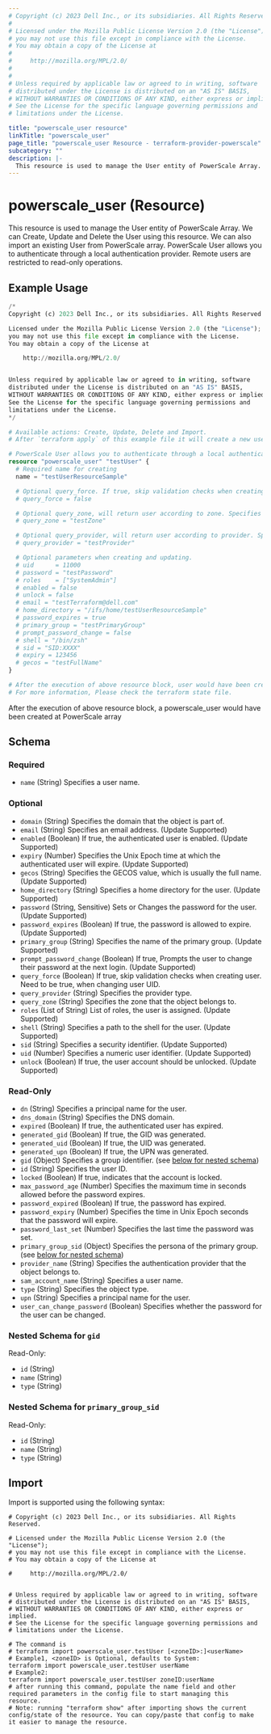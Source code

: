 ```yaml
---
# Copyright (c) 2023 Dell Inc., or its subsidiaries. All Rights Reserved.
#
# Licensed under the Mozilla Public License Version 2.0 (the "License");
# you may not use this file except in compliance with the License.
# You may obtain a copy of the License at
#
#     http://mozilla.org/MPL/2.0/
#
#
# Unless required by applicable law or agreed to in writing, software
# distributed under the License is distributed on an "AS IS" BASIS,
# WITHOUT WARRANTIES OR CONDITIONS OF ANY KIND, either express or implied.
# See the License for the specific language governing permissions and
# limitations under the License.

title: "powerscale_user resource"
linkTitle: "powerscale_user"
page_title: "powerscale_user Resource - terraform-provider-powerscale"
subcategory: ""
description: |-
  This resource is used to manage the User entity of PowerScale Array. We can Create, Update and Delete the User using this resource. We can also import an existing User from PowerScale array. PowerScale User allows you to authenticate through a local authentication provider. Remote users are restricted to read-only operations.
---
```


# powerscale_user (Resource)

This resource is used to manage the User entity of PowerScale Array. We can Create, Update and Delete the User using this resource. We can also import an existing User from PowerScale array. PowerScale User allows you to authenticate through a local authentication provider. Remote users are restricted to read-only operations.


## Example Usage

```terraform
/*
Copyright (c) 2023 Dell Inc., or its subsidiaries. All Rights Reserved.

Licensed under the Mozilla Public License Version 2.0 (the "License");
you may not use this file except in compliance with the License.
You may obtain a copy of the License at

    http://mozilla.org/MPL/2.0/


Unless required by applicable law or agreed to in writing, software
distributed under the License is distributed on an "AS IS" BASIS,
WITHOUT WARRANTIES OR CONDITIONS OF ANY KIND, either express or implied.
See the License for the specific language governing permissions and
limitations under the License.
*/

# Available actions: Create, Update, Delete and Import.
# After `terraform apply` of this example file it will create a new user with the name set in `name` attribute on the PowerScale.

# PowerScale User allows you to authenticate through a local authentication provider. Remote users are restricted to read-only operations.
resource "powerscale_user" "testUser" {
  # Required name for creating
  name = "testUserResourceSample"

  # Optional query_force. If true, skip validation checks when creating user. The force option is required for user ID changes.
  # query_force = false

  # Optional query_zone, will return user according to zone. Specifies the zone that the user will belong to when creating. Once user is created, its zone cannot be changed.
  # query_zone = "testZone"

  # Optional query_provider, will return user according to provider. Specifies the provider that the user will belong to when creating. Once user is created, its provider cannot be changed.
  # query_provider = "testProvider"

  # Optional parameters when creating and updating. 
  # uid      = 11000
  # password = "testPassword"
  # roles    = ["SystemAdmin"]
  # enabled = false
  # unlock = false
  # email = "testTerraform@dell.com"
  # home_directory = "/ifs/home/testUserResourceSample"
  # password_expires = true
  # primary_group = "testPrimaryGroup"
  # prompt_password_change = false
  # shell = "/bin/zsh"
  # sid = "SID:XXXX"
  # expiry = 123456
  # gecos = "testFullName"
}

# After the execution of above resource block, user would have been created on the PowerScale array. 
# For more information, Please check the terraform state file.
```
After the execution of above resource block, a powerscale_user would have been created at PowerScale array

<!-- schema generated by tfplugindocs -->
## Schema

### Required

- `name` (String) Specifies a user name.

### Optional

- `domain` (String) Specifies the domain that the object is part of.
- `email` (String) Specifies an email address. (Update Supported)
- `enabled` (Boolean) If true, the authenticated user is enabled. (Update Supported)
- `expiry` (Number) Specifies the Unix Epoch time at which the authenticated user will expire. (Update Supported)
- `gecos` (String) Specifies the GECOS value, which is usually the full name. (Update Supported)
- `home_directory` (String) Specifies a home directory for the user. (Update Supported)
- `password` (String, Sensitive) Sets or Changes the password for the user. (Update Supported)
- `password_expires` (Boolean) If true, the password is allowed to expire. (Update Supported)
- `primary_group` (String) Specifies the name of the primary group. (Update Supported)
- `prompt_password_change` (Boolean) If true, Prompts the user to change their password at the next login. (Update Supported)
- `query_force` (Boolean) If true, skip validation checks when creating user. Need to be true, when changing user UID.
- `query_provider` (String) Specifies the provider type.
- `query_zone` (String) Specifies the zone that the object belongs to.
- `roles` (List of String) List of roles, the user is assigned. (Update Supported)
- `shell` (String) Specifies a path to the shell for the user. (Update Supported)
- `sid` (String) Specifies a security identifier. (Update Supported)
- `uid` (Number) Specifies a numeric user identifier. (Update Supported)
- `unlock` (Boolean) If true, the user account should be unlocked. (Update Supported)

### Read-Only

- `dn` (String) Specifies a principal name for the user.
- `dns_domain` (String) Specifies the DNS domain.
- `expired` (Boolean) If true, the authenticated user has expired.
- `generated_gid` (Boolean) If true, the GID was generated.
- `generated_uid` (Boolean) If true, the UID was generated.
- `generated_upn` (Boolean) If true, the UPN was generated.
- `gid` (Object) Specifies a group identifier. (see [below for nested schema](#nestedatt--gid))
- `id` (String) Specifies the user ID.
- `locked` (Boolean) If true, indicates that the account is locked.
- `max_password_age` (Number) Specifies the maximum time in seconds allowed before the password expires.
- `password_expired` (Boolean) If true, the password has expired.
- `password_expiry` (Number) Specifies the time in Unix Epoch seconds that the password will expire.
- `password_last_set` (Number) Specifies the last time the password was set.
- `primary_group_sid` (Object) Specifies the persona of the primary group. (see [below for nested schema](#nestedatt--primary_group_sid))
- `provider_name` (String) Specifies the authentication provider that the object belongs to.
- `sam_account_name` (String) Specifies a user name.
- `type` (String) Specifies the object type.
- `upn` (String) Specifies a principal name for the user.
- `user_can_change_password` (Boolean) Specifies whether the password for the user can be changed.

<a id="nestedatt--gid"></a>
### Nested Schema for `gid`

Read-Only:

- `id` (String)
- `name` (String)
- `type` (String)


<a id="nestedatt--primary_group_sid"></a>
### Nested Schema for `primary_group_sid`

Read-Only:

- `id` (String)
- `name` (String)
- `type` (String)

## Import

Import is supported using the following syntax:

```shell
# Copyright (c) 2023 Dell Inc., or its subsidiaries. All Rights Reserved.

# Licensed under the Mozilla Public License Version 2.0 (the "License");
# you may not use this file except in compliance with the License.
# You may obtain a copy of the License at

#     http://mozilla.org/MPL/2.0/


# Unless required by applicable law or agreed to in writing, software
# distributed under the License is distributed on an "AS IS" BASIS,
# WITHOUT WARRANTIES OR CONDITIONS OF ANY KIND, either express or implied.
# See the License for the specific language governing permissions and
# limitations under the License.

# The command is
# terraform import powerscale_user.testUser [<zoneID>:]<userName>
# Example1, <zoneID> is Optional, defaults to System:
terraform import powerscale_user.testUser userName
# Example2:
terraform import powerscale_user.testUser zoneID:userName
# after running this command, populate the name field and other required parameters in the config file to start managing this resource.
# Note: running "terraform show" after importing shows the current config/state of the resource. You can copy/paste that config to make it easier to manage the resource.
```